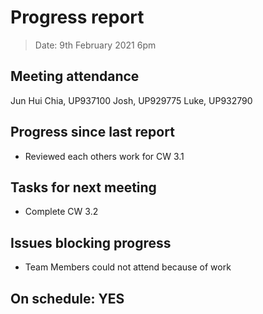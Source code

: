 # Progress report

> Date: 9th February 2021 6pm

## Meeting attendance

Jun Hui Chia, UP937100
Josh, UP929775
Luke, UP932790

## Progress since last report

* Reviewed each others work for CW 3.1

## Tasks for next meeting

* Complete CW 3.2

## Issues blocking progress

* Team Members could not attend because of work

## On schedule: YES
